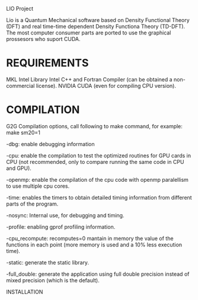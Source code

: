 LIO Project

Lio is a Quantum Mechanical software based on Density Functional Theory (DFT) and real time-time dependent Density Functiona Theory (TD-DFT).
The most computer consumer parts are ported to use the graphical prossesors who suport CUDA.

REQUIREMENTS
============

MKL Intel Library
Intel C++ and Fortran Compiler (can be obtained a non-commercial license).
NVIDIA CUDA (even for compiling CPU version).

COMPILATION
===========

G2G Compilation options, call following to make command, for example: make sm20=1 

-dbg: enable debugging information

-cpu: enable the compilation to test the optimized routines for GPU cards in CPU (not recommended, only to compare running the same code in CPU and GPU).

-openmp: enable the compilation of the cpu code with openmp paralellism to use multiple cpu cores.

-time: enables the timers to obtain detailed timing information from different parts of the program.

-nosync: Internal use, for debugging and timing.

-profile: enabling gprof profiling information.

-cpu_recompute: recomputes=0 mantain in memory the value of the functions in each point (more memory is used and a 10% less execution time).

-static: generate the static library.

-full_double: generate the application using full double precision instead of mixed precision (which is the default).


INSTALLATION
